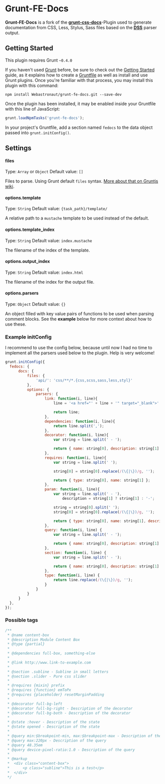 #  Grunt-FE-Docs

**Grunt-FE-Docs** is a fork of the **[grunt-css-docs](https://github.com/roughcoder/grunt-css-docs)**-Plugin used to generate documentation from CSS, Less, Stylus, Sass files based on the **[DSS](https://github.com/darcyclarke/dss)** parser output.

## Getting Started
This plugin requires Grunt `~0.4.0`

If you haven't used [Grunt](http://gruntjs.com/) before, be sure to check out the [Getting Started](http://gruntjs.com/getting-started) guide, as it explains how to create a [Gruntfile](http://gruntjs.com/sample-gruntfile) as well as install and use Grunt plugins. Once you're familiar with that process, you may install this plugin with this command:

```shell
npm install Webastronaut/grunt-fe-docs.git --save-dev
```

Once the plugin has been installed, it may be enabled inside your Gruntfile with this line of JavaScript:

```js
grunt.loadNpmTasks('grunt-fe-docs');
```

In your project's Gruntfile, add a section named `fedocs` to the data object passed into `grunt.initConfig()`.

## Settings

#### files

Type: `Array` or `Object`
Default value: `[]`

Files to parse. Using Grunt default `files` syntax. [More about that on Gruntjs wiki](https://github.com/gruntjs/grunt/wiki/Configuring-tasks#files).

#### options.template

Type: `String`
Default value: `{task_path}/template/`

A relative path to a `mustache` template to be used instead of the default.

#### options.template_index

Type: `String`
Default value: `index.mustache`

The filename of the index of the template.

#### options.output_index

Type: `String`
Default value: `index.html`

The filename of the index for the output file.

#### options.parsers

Type: `Object`
Default value: `{}`

An object filled with key value pairs of functions to be used when parsing comment blocks. See the **example** below for more context about how to use these.

### Example initConfig

I recommend to use the config below, because until now I had no time to implement all the parsers used below to the plugin. Help is very welcome!

```javascript
grunt.initConfig({
  fedocs: {
      docs: {
          files: {
              'api/': 'css/**/*.{css,scss,sass,less,styl}'
          },
          options: {
              parsers: {
                  link: function(i, line){
                      line = '<a href="' + line + '" target="_blank">' + line + '</a>';

                      return line;
                  },
                  dependencies: function(i, line){
                      return line.split(',');
                  },
                  decorator: function(i, line){
                      var string = line.split(' - ');

                      return { name: string[0], description: string[1] ? string[1] : '-' };
                  },
                  requires: function(i, line){
                      var string = line.split(' ');

                      string[0] = string[0].replace(/(\{|\})/g, '');

                      return { type: string[0], name: string[1] };
                  },
                  param: function(i, line){
                      var string = line.split(' - '),
                          description = string[1] ? string[1] : '-';

                      string = string[0].split(' ');
                      string[0] = string[0].replace(/(\{|\})/g, '');

                      return { type: string[0], name: string[1], description: description };
                  },
                  query: function(i, line) {
                      var string = line.split(' - ');

                      return { name: string[0], description: string[1] ? string[1] : '-' };
                  },
                  section: function(i, line) {
                      var string = line.split(' - ');

                      return { name: string[0], description: string[1] ? string[1] : '-' };
                  },
                  type: function(i, line) {
                      return line.replace(/(\{|\})/g, '');
                  }
              }
          }
      }
  },
});
````

### Possible tags

```css
/**
 * @name content-box
 * @description Module Content Box
 * @type {partial}
 *
 * @dependencies full-box, something-else
 *
 * @link http://www.link-to-example.com
 *
 * @section .subline - Subline in small letters
 * @section .slider - Pure css slider
 *
 * @requires {mixin} prefix
 * @requires {function} emToPx
 * @requires {placeholder} resetMarginPadding
 *
 * @decorator full-bg-left
 * @decorator full-bg-right - Description of the decorator
 * @decorator full-bg-both - Description of the decorator
 *
 * @state :hover - Description of the state
 * @state opened - Description of the state
 *
 * @query min:$breakpoint-min, max:$breakpoint-max - Description of the query
 * @query max:220px - Description of the query
 * @query 48.35em
 * @query device-pixel-ratio:1.0 - Description of the query
 *
 * @markup
 * 	<div class="content-box">
 * 		<p class="subline">This is a test</p>
 * 	</div>
 */
```
